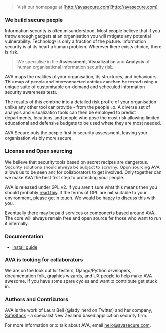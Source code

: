 > Visit our homepage at [http://avasecure.com](http://avasecure.com)

### We build secure people
Information security is often misunderstood. Most people believe that if you throw enough gadgets at an organisation you will mitigate any potential vulnerability. Technology is only a fraction of the picture.
Information security is at its heart a human problem. Wherever there exists choice, there is risk. 

> We specialise in the **Assessment**, **Visualization** and **Analysis** of human organisational information security risk.

AVA maps the realities of your organisation, its structures, and behaviours. This map of people and interconnected entities can then be tested using a unique suite of customisable on-demand and scheduled information security awareness tests.

The results of this combine into a detailed risk profile of your organisation unlike any other tool can provide - from the people up. A diverse set of analysis and visualization tools can then be employed to predict departments, locations, and people who pose the most risk allowing limited educational and defensive budgets to be used where they are most needed.

AVA Secure puts the people first in security assessment, leaving your organisation visibly more secure.

### License and Open sourcing
We believe that security tools based on secret recipes are dangerous. Security solutions should always be subject to scrutiny. Open sourcing AVA allows us to be seen and for collaborators to get involved. Only together can we make AVA the best first step to protecting your people.

AVA is released under GPL v2. If you aren't sure what this means then you should probably [read this](http://www.gnu.org/licenses/gpl-2.0.html).
If the terms of GPL are not suitable to your environment, please get in touch. We would be happy to discuss this with you.

Eventually there may be paid services or components based around AVA. The core will always remain free and open source for those who want to run it internally.

### Documentation
* [Install guide](https://github.com/ladynerd/ava/blob/master/INSTALL.md)

### AVA is looking for collaborators
We are on the look out for testers, Django/Python developers, documentation folk, graphics wizards, and UX people to help make AVA awesome. If you have some spare cycles and want to contribute get stuck in.

### Authors and Contributors
AVA is the work of Laura Bell (@lady_nerd on Twitter) and her company, [SafeStack](http://safestack.io) - a specialist New Zealand based application security firm.

For more information or to talk about AVA, email [hello@avasecure.com](mailto:hello@avasecure.com).
